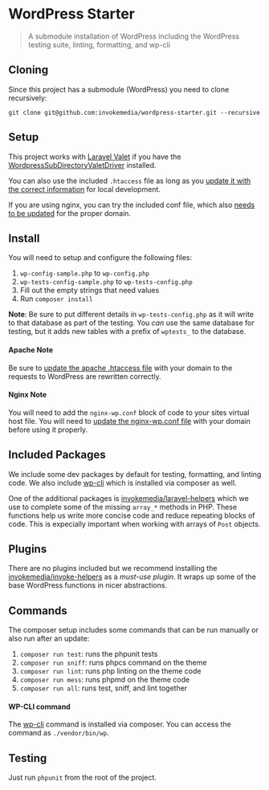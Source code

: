 WordPress Starter
=================

> A submodule installation of WordPress including the WordPress testing suite, linting, formatting, and wp-cli

## Cloning

Since this project has a submodule (WordPress) you need to clone recursively:

```
git clone git@github.com:invokemedia/wordpress-starter.git --recursive
```

## Setup

This project works with [Laravel Valet](https://laravel.com/docs/5.4/valet) if you have the [WordpressSubDirectoryValetDriver](https://github.com/invokemedia/valet-WordPress-subdirectory) installed.

You can also use the included `.htaccess` file as long as you [update it with the correct information](/.htaccess#L9-L10) for local development.

If you are using nginx, you can try the included conf file, which also [needs to be updated](/nginx-wp.conf#L2) for the proper domain.

## Install

You will need to setup and configure the following files:

1. `wp-config-sample.php` to `wp-config.php`
2. `wp-tests-config-sample.php` to `wp-tests-config.php`
3. Fill out the empty strings that need values
4. Run `composer install`

**Note**: Be sure to put different details in `wp-tests-config.php` as it will write to that database as part of the testing. You _can_ use the same database for testing, but it adds new tables with a prefix of `wptests_` to the database.

#### Apache Note

Be sure to [update the apache .htaccess file](/.htaccess#L9-L10) with your domain to the requests to WordPress are rewritten correctly.

#### Nginx Note

You will need to add the `nginx-wp.conf` block of code to your sites virtual host file. You will need to [update the nginx-wp.conf file](/nginx-wp.conf#L2) with your domain before using it properly.

## Included Packages

We include some dev packages by default for testing, formatting, and linting code. We also include [wp-cli](https://github.com/wp-cli/wp-cli) which is installed via composer as well.

One of the additional packages is [invokemedia/laravel-helpers](https://github.com/invokemedia/laravel-helpers) which we use to complete some of the missing `array_*` methods in PHP. These functions help us write more concise code and reduce repeating blocks of code. This is expecially important when working with arrays of `Post` objects.

## Plugins

There are no plugins included but we recommend installing the [invokemedia/invoke-helpers](https://github.com/invokemedia/invoke-helpers) as a *must-use plugin*. It wraps up some of the base WordPress functions in nicer abstractions.

## Commands

The composer setup includes some commands that can be run manually or also run after an update:

1. `composer run test`: runs the phpunit tests
2. `composer run sniff`: runs phpcs command on the theme
3. `composer run lint`: runs php linting on the theme code
4. `composer run mess`: runs phpmd on the theme code
5. `composer run all`: runs test, sniff, and lint together

#### WP-CLI command

The [wp-cli](https://github.com/wp-cli/wp-cli) command is installed via composer. You can access the command as `./vendor/bin/wp`.

## Testing

Just run `phpunit` from the root of the project.
